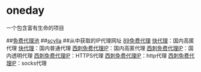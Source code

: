 ﻿# oneday
一个包含富有生命的项目

##[免费代理池](https://github.com/SpiderClub/haipproxy)
##[scylla](https://github.com/imWildCat/scylla)
##从中获取的IP代理网址
[89免费代理](http://www.89ip.cn/tqdl.html?num=9999)
[快代理](https://www.kuaidaili.com/free/inha/1/)：国内高匿代理
[快代理](https://www.kuaidaili.com/free/intr/1/)：国内普通代理
[西刺免费代理IP](https://www.xicidaili.com/nn/1/)：国内高匿代理
[西刺免费代理IP](https://www.xicidaili.com/nt/1/)：国内透明代理
[西刺免费代理IP](https://www.xicidaili.com/wn/1/)：HTTPS代理
[西刺免费代理IP](https://www.xicidaili.com/wt/1/)：http代理
[西刺免费代理IP](https://www.xicidaili.com/qq/1/)：socks代理